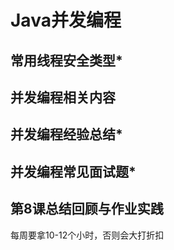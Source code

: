 # Java并发编程

## 常用线程安全类型*



## 并发编程相关内容


## 并发编程经验总结*


## 并发编程常见面试题*


## 第8课总结回顾与作业实践

每周要拿10-12个小时，否则会大打折扣
